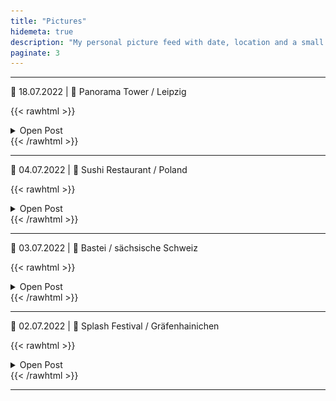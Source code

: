 ```yaml
---
title: "Pictures"
hidemeta: true
description: "My personal picture feed with date, location and a small description"
paginate: 3
---
```


---
📆 18.07.2022 | 📌 Panorama Tower / Leipzig

{{< rawhtml >}}<details><summary>Open Post</summary>{{< /rawhtml >}}

![image alt text](20220718.jpg)

After visiting the Leipzig Zoo, I just had to visit the Panorama Tower Restaurant. Enjoying my meal with this view was really a nice experience. Alone among older people with noble clothes and me in my Adidas shorts. Was just warm and a noble suit is not yet part of my wardrobe.

{{< rawhtml >}}</details>{{< /rawhtml >}}

---
📆 04.07.2022 | 📌 Sushi Restaurant / Poland

{{< rawhtml >}}<details><summary>Open Post</summary>{{< /rawhtml >}}

![image alt text](20220704.jpg)

Made good use of the exchange rate and ordered premium sushi, which would have been way too expensive for me in Germany. This sushi was perfect and ranks right behind my favorite, the sushi from Henssler&Henssler.

{{< rawhtml >}}</details>{{< /rawhtml >}}

---
📆 03.07.2022 | 📌 Bastei / sächsische Schweiz

{{< rawhtml >}}<details><summary>Open Post</summary>{{< /rawhtml >}}

![image alt text](20220703.jpg)

Alright. Do I have now also my typical photo with the bastion. A Ukrainian woman was also there alone and asked if I could take a photo of her. She returned my favor and took a photo of me too. Дуже дякую.

{{< rawhtml >}}</details>{{< /rawhtml >}}

---
📆 02.07.2022 | 📌 Splash Festival / Gräfenhainichen

{{< rawhtml >}}<details><summary>Open Post</summary>{{< /rawhtml >}}

![image alt text](20220702.jpg)

First time at a festival. Cool setting and some good performances in parts. Was definitely worth an experience. When asked if I needed something to "pull", I thought of weed and declined. Was only enlightened afterwards that coke was meant. 

{{< rawhtml >}}</details>{{< /rawhtml >}}

---